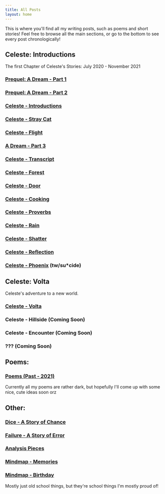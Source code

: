 ```yaml
---
title: All Posts
layout: home
---
```

This is where you'll find all my writing posts, such as poems and short stories! Feel free to browse all the main sections, or go to the bottom to see every post chronologically!

## Celeste: Introductions ##
The first Chapter of Celeste's Stories: July 2020 - November 2021

### [Prequel: A Dream - Part 1](/celeste/2020/07/07/dream-pt-1) ###
### [Prequel: A Dream - Part 2](/celeste/2020/07/31/dream-pt-2) ###
### [Celeste - Introductions](/celeste/2020/09/27/introductions) ###
### [Celeste - Stray Cat](/celeste/2021/03/28/stray-cat) ###
### [Celeste - Flight](/celeste/2021/04/22/wings) ###
### [A Dream - Part 3](/celeste/2021/02/28/dream-pt-3) ###
### [Celeste - Transcript](/celeste/2021/05/27/transcript) ###
### [Celeste - Forest](/celeste/2021/07/27/forest) ###
### [Celeste - Door](/celeste/2021/09/30/door) ###
### [Celeste - Cooking](/celeste/2021/10/27/cooking) ###
### [Celeste - Proverbs](/celeste/2021/12/04/proverbs) ###
### [Celeste - Rain](/celeste/2022/03/28/rain) ###
### [Celeste - Shatter](/celeste/2022/03/28/shatter) ###
### [Celeste - Reflection](/celeste/2022/03/28/reflection) ###
### [Celeste - Phoenix](/celeste/2022/03/28/phoenix) (tw/su*cide) ###

## Celeste: Volta ##
Celeste's adventure to a new world.

### [Celeste - Volta](/volta/2021/12/04/volta) ###
### Celeste - Hillside (Coming Soon) ###
### Celeste - Encounter (Coming Soon) ###
### ??? (Coming Soon) ###

## Poems: ##

### [Poems (Past - 2021)](/poetry/2021/01/01/2021poems) ###
Currently all my poems are rather dark, but hopefully I'll come up with some nice, cute ideas soon orz

## Other: ##

### [Dice - A Story of Chance](/prose/2020/11/30/dice) ###
### [Failure - A Story of Error](/prose/2020/03/19/failure) ###
### [Analysis Pieces](/schoolwork/2021/02/11/analysis) ###
### [Mindmap - Memories](/other/2021/05/27/memories) ###
### [Mindmap - Birthday](/other/2021/05/27/birthday) ###
Mostly just old school things, but they're school things I'm mostly proud of!